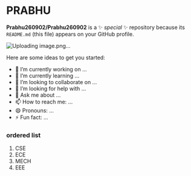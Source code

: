 # PRABHU

**Prabhu260902/Prabhu260902** is a ✨ _special_ ✨ repository because its `README.md` (this file) appears on your GitHub profile.

![Uploading image.png…](https://i.pinimg.com/originals/eb/fa/56/ebfa5668bd2b6a4a2d706a89d56d9751.png)


Here are some ideas to get you started:

- 🔭 I’m currently working on ...
- 🌱 I’m currently learning ...
- 👯 I’m looking to collaborate on ...
- 🤔 I’m looking for help with ...
- 💬 Ask me about ...
- 📫 How to reach me: ...
- 😄 Pronouns: ...
- ⚡ Fun fact: ...

### ordered list
1. CSE
2. ECE
3. MECH
4. EEE
